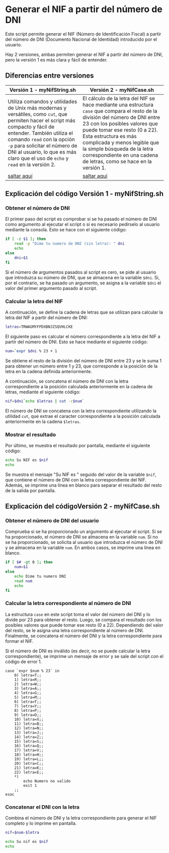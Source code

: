 # Generar el NIF a partir del número de DNI
Este script permite generar el NIF (Número de Identificación Fiscal) a partir del número de DNI (Documento Nacional de Identidad) introducido por el usuario.

Hay 2 versiones, ambas permiten generar el NIF a partir del número de DNI, pero la versión 1 es más clara y fácil de entender.

## Diferencias entre versiones

| Versión 1 - myNifString.sh | Versión 2 - myNifCase.sh |
|-----------|-----------|
| Utiliza comandos y utilidades de Unix más modernas y versátiles, como `cut`, que permiten hacer el script más compacto y fácil de entender. También utiliza el comando `read` con la opción `-p` para solicitar el número de DNI al usuario, lo que es más claro que el uso de `echo` y `read` en la versión 2. | El cálculo de la letra del NIF se hace mediante una estructura `case` que compara el resto de la división del número de DNI entre 23 con los posibles valores que puede tomar ese resto (0 a 22). Esta estructura es más complicada y menos legible que la simple búsqueda de la letra correspondiente en una cadena de letras, como se hace en la versión 1. |
| [saltar aquí](#version1) | [saltar aquí](#version2) |


<a id="version1"></a>
## Explicación del código Versión 1 - myNifString.sh
### Obtener el número de DNI
El primer paso del script es comprobar si se ha pasado el número de DNI como argumento al ejecutar el script o si es necesario pedírselo al usuario mediante la consola. Esto se hace con el siguiente código:
```bash
if [ -z $1 ]; then
	read -p "Dime tu numero de DNI (sin letra): " dni
	echo
else
	dni=$1
fi
```
Si el número de argumentos pasados al script es cero, se pide al usuario que introduzca su número de DNI, que se almacena en la variable `$dni`. Si, por el contrario, se ha pasado un argumento, se asigna a la variable `$dni` el valor del primer argumento pasado al script.

### Calcular la letra del NIF

A continuación, se define la cadena de letras que se utilizan para calcular la letra del NIF a partir del número de DNI:
```bash
letras=TRWAGMYFPDXBNJZSQVHLCKE
```
El siguiente paso es calcular el número correspondiente a la letra del NIF a partir del número de DNI. Esto se hace mediante el siguiente código:

```bash
num=`expr $dni % 23 + 1
```

Se obtiene el resto de la división del número de DNI entre 23 y se le suma 1 para obtener un número entre 1 y 23, que corresponde a la posición de la letra en la cadena definida anteriormente.

A continuación, se concatena el número de DNI con la letra correspondiente a la posición calculada anteriormente en la cadena de letras, mediante el siguiente código:
```bash
nif=$dni`echo $letras | cut -c$num`
```
El número de DNI se concatena con la letra correspondiente utilizando la utilidad `cut`, que extrae el caracter correspondiente a la posición calculada anteriormente en la cadena `$letras`.

### Mostrar el resultado

Por último, se muestra el resultado por pantalla, mediante el siguiente código:
```bash
echo Su NIF es $nif
echo
```
Se muestra el mensaje "Su NIF es " seguido del valor de la variable `$nif`, que contiene el número de DNI con la letra correspondiente del NIF. Además, se imprime una línea en blanco para separar el resultado del resto de la salida por pantalla.

<a id="version2"></a>
## Explicación del códigoVersión 2 - myNifCase.sh

### Obtener el número de DNI del usuario
Comprueba si se ha proporcionado un argumento al ejecutar el script. Si se ha proporcionado, el número de DNI se almacena en la variable `num`. Si no se ha proporcionado, se solicita al usuario que introduzca el número de DNI y se almacena en la variable `num`. En ambos casos, se imprime una línea en blanco.
```bash
if [ $# -gt 0 ]; then
	num=$1
else
	echo Dime tu numero DNI
	read num
	echo
fi
```
### Calcular la letra correspondiente al número de DNI
La estructura `case` en este script toma el valor del número del DNI y lo divide por 23 para obtener el resto. Luego, se compara el resultado con los posibles valores que puede tomar ese resto (0 a 22). Dependiendo del valor del resto, se le asigna una letra correspondiente al número de DNI. Finalmente, se concatena el número del DNI y la letra correspondiente para formar el NIF.

Si el número de DNI es inválido (es decir, no se puede calcular la letra correspondiente), se imprime un mensaje de error y se sale del script con el código de error 1.
```bas
case `expr $num % 23` in
	0) letra=T;;
	1) letra=R;;
	2) letra=W;;
	3) letra=A;;
	4) letra=G;;
	5) letra=M;;
	6) letra=T;;
	7) letra=Y;;
	8) letra=P;;
	9) letra=D;;
	10) letra=X;;
	11) letra=B;;
	12) letra=N;;
	13) letra=J;;
	14) letra=Z;;
	15) letra=S;;
	16) letra=Q;;
	17) letra=V;;
	18) letra=H;;
	19) letra=L;;
	20) letra=C;;
	21) letra=K;;
	22) letra=E;;
	*)
		echo Numero no valido
		exit 1
	;;
esac
```
### Concatenar el DNI con la letra
Combina el número de DNI y la letra correspondiente para generar el NIF completo y lo imprime en pantalla.
```bash
nif=$num-$letra

echo Su nif es $nif
echo
```
